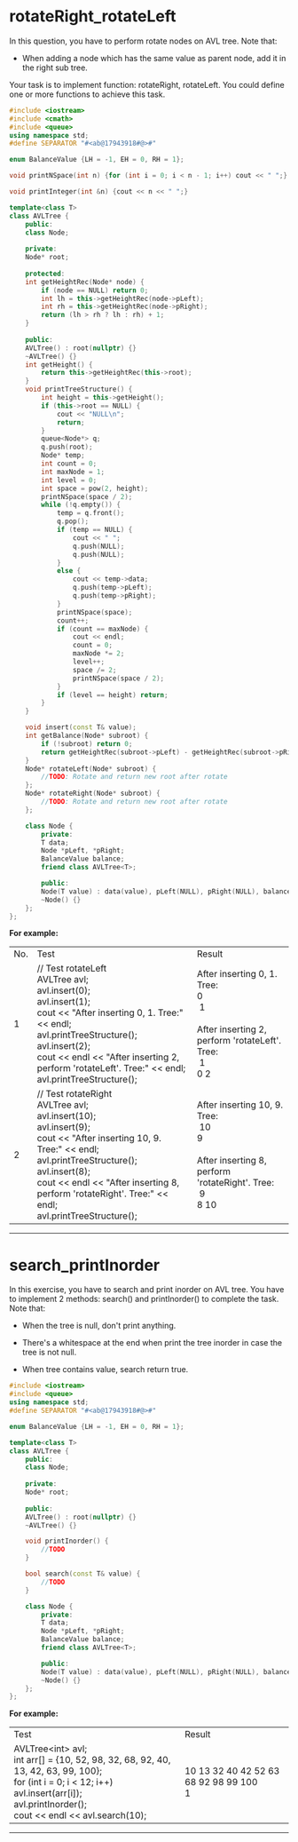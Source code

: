 # rotateRight_rotateLeft

In this question, you have to perform rotate nodes on AVL tree. Note that:

- When adding a node which has the same value as parent node, add it in the right sub tree.

Your task is to implement function: rotateRight, rotateLeft. You could define one or more functions to achieve this task.
```cpp
#include <iostream>
#include <cmath>
#include <queue>
using namespace std;
#define SEPARATOR "#<ab@17943918#@>#"

enum BalanceValue {LH = -1, EH = 0, RH = 1};

void printNSpace(int n) {for (int i = 0; i < n - 1; i++) cout << " ";}

void printInteger(int &n) {cout << n << " ";}

template<class T>
class AVLTree {
    public:
    class Node;
    
    private:
    Node* root;
    
    protected:
    int getHeightRec(Node* node) {
        if (node == NULL) return 0;
        int lh = this->getHeightRec(node->pLeft);
        int rh = this->getHeightRec(node->pRight);
        return (lh > rh ? lh : rh) + 1;
    }
    
    public:
    AVLTree() : root(nullptr) {}
    ~AVLTree() {}
    int getHeight() {
        return this->getHeightRec(this->root);
    }
    void printTreeStructure() {
        int height = this->getHeight();
        if (this->root == NULL) {
            cout << "NULL\n";
            return;
        }
        queue<Node*> q;
        q.push(root);
        Node* temp;
        int count = 0;
        int maxNode = 1;
        int level = 0;
        int space = pow(2, height);
        printNSpace(space / 2);
        while (!q.empty()) {
            temp = q.front();
            q.pop();
            if (temp == NULL) {
                cout << " ";
                q.push(NULL);
                q.push(NULL);
            }
            else {
                cout << temp->data;
                q.push(temp->pLeft);
                q.push(temp->pRight);
            }
            printNSpace(space);
            count++;
            if (count == maxNode) {
                cout << endl;
                count = 0;
                maxNode *= 2;
                level++;
                space /= 2;
                printNSpace(space / 2);
            }
            if (level == height) return;
        }
    }

    void insert(const T& value);
    int getBalance(Node* subroot) {
        if (!subroot) return 0;
        return getHeightRec(subroot->pLeft) - getHeightRec(subroot->pRight);
    }
    Node* rotateLeft(Node* subroot) {
        //TODO: Rotate and return new root after rotate
    };
    Node* rotateRight(Node* subroot) {
        //TODO: Rotate and return new root after rotate
    };

    class Node {
        private:
        T data;
        Node *pLeft, *pRight;
        BalanceValue balance;
        friend class AVLTree<T>;

        public:
        Node(T value) : data(value), pLeft(NULL), pRight(NULL), balance(EH) {}
        ~Node() {}
    };
};
```
**For example:**

<table>
    <tr>
        <td>No.</td>
        <td>Test</td>
        <td>Result</td>
    </tr>
    <tr>
        <td>1</td>
        <td>
            // Test rotateLeft<br/>
            AVLTree<int> avl;<br/>
            avl.insert(0);<br/>
            avl.insert(1);<br/>
            cout << "After inserting 0, 1. Tree:" << endl;<br/>
            avl.printTreeStructure();<br/>
            avl.insert(2);<br/>
            cout << endl << "After inserting 2, perform 'rotateLeft'. Tree:" << endl;<br/>
            avl.printTreeStructure();
        </td>
        <td>
            After inserting 0, 1. Tree:<br/>
            0<br/>
            &nbsp1<br/>
            <br/>
            After inserting 2, perform 'rotateLeft'. Tree:<br/>
            &nbsp1<br/>
            0&nbsp2
        </td>
    </tr>
    <tr>
        <td>2</td>
        <td>
            // Test rotateRight<br/>
            AVLTree<int> avl;<br/>
            avl.insert(10);<br/>
            avl.insert(9);<br/>
            cout << "After inserting 10, 9. Tree:" << endl;<br/>
            avl.printTreeStructure();<br/>
            avl.insert(8);<br/>
            cout << endl << "After inserting 8, perform 'rotateRight'. Tree:" << endl;<br/>
            avl.printTreeStructure();
        </td>
        <td>
            After inserting 10, 9. Tree:<br/>
            &nbsp10<br/>
            9<br/>
            <br/>
            After inserting 8, perform 'rotateRight'. Tree:<br/>
            &nbsp9<br/>
            8&nbsp10
        </td>
    </tr>
</table>

---
# search_printInorder

In this exercise, you have to search and print inorder on AVL tree. You have to implement 2 methods: search() and printInorder() to complete the task. Note that:

- When the tree is null, don't print anything. 

- There's a whitespace at the end when print the tree inorder in case the tree is not null.

- When tree contains value, search return true.
```cpp
#include <iostream>
#include <queue>
using namespace std;
#define SEPARATOR "#<ab@17943918#@>#"

enum BalanceValue {LH = -1, EH = 0, RH = 1};

template<class T>
class AVLTree {
    public:
    class Node;
    
    private:
    Node* root;
    
    public:
    AVLTree() : root(nullptr) {}
    ~AVLTree() {}

    void printInorder() {
        //TODO
    }

    bool search(const T& value) {
        //TODO
    }

    class Node {
        private:
        T data;
        Node *pLeft, *pRight;
        BalanceValue balance;
        friend class AVLTree<T>;

        public:
        Node(T value) : data(value), pLeft(NULL), pRight(NULL), balance(EH) {}
        ~Node() {}
    };
};
```
**For example:**

<table>
    <tr>
        <td>Test</td>
        <td>Result</td>
    </tr>
    <tr>
        <td>
            AVLTree&ltint&gt avl;<br/>
            int arr[] = {10, 52, 98, 32, 68, 92, 40, 13, 42, 63, 99, 100};<br/>
            for (int i = 0; i < 12; i++) avl.insert(arr[i]);<br/>
            avl.printInorder();<br/>
            cout << endl << avl.search(10);
        </td>
        <td>
            10 13 32 40 42 52 63 68 92 98 99 100<br/>
            1
        </td>
    </tr>
</table>

---
